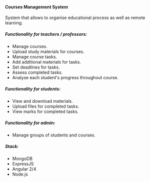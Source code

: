 #### Courses Management System

System that allows to organise educational process as well as remote learning.

##### Functionality for teachers / professors:
* Manage courses.
* Upload study materials for courses.
* Manage course tasks.
* Add additional materials for tasks.
* Set deadlines for tasks.
* Assess completed tasks.
* Analyse each student's progress throughout course.

##### Functionality for students:
* View and download materials.
* Upload files for completed tasks.
* View marks for completed tasks.

##### Functionality for admin:
* Manage groups of students and courses.

##### Stack: 
* MongoDB
* ExpressJS
* Angular 2/4
* Node.js
